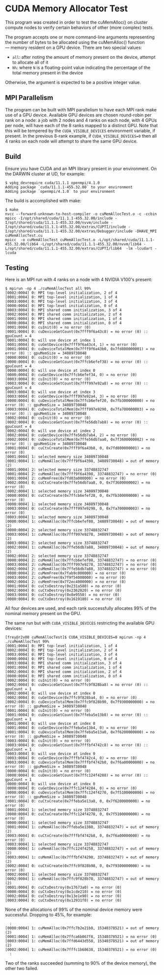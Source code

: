 # CUDA Memory Allocator Test

This program was created in order to test the cuMemAlloc() on cluster compute nodes to verify certain behaviors of other (more complex) tests.

The program accepts one or more command-line arguments representing the number of bytes to be allocated using the cuMemAlloc() function — memory resident on a GPU device.  There are two special values:

- `all`: after noting the amount of memory present on the device, attempt to allocate all of it
- `N%`: where `N` is a floating-point value indicating the percentage of the total memory present in the device

Otherwise, the argument is expected to be a positive integer value.

## MPI Parallelism

The program can be built with MPI parallelism to have each MPI rank make use of a GPU device.  Available GPU devices are chosen round-robin per rank on a node:  a job with 2 nodes and 4 ranks on each node, with 4 GPUs per node, will have each of the 8 ranks mapped to a distinct GPU.  Note that this will be tempered by the `CUDA_VISIBLE_DEVICES` environment variable, if present.  In the previous 8-rank example, if `CUDA_VISIBLE_DEVICES=0` then all 4 ranks on each node will attempt to share the same GPU device.

## Build

Ensure you have CUDA and an MPI library present in your environment.  On the DARWIN cluster at UD, for example:

```
$ vpkg_devrequire cuda/11.1.1 openmpi/4.1.0
Adding package `cuda/11.1.1-455.32.00` to your environment
Adding package `openmpi/4.1.0` to your environment
```

The build is accomplished with make:

```
$ make
nvcc --forward-unknown-to-host-compiler -o cuMemAllocTest.o -c -ccbin mpicc -I/opt/shared/cuda/11.1.1-455.32.00/include -I/opt/shared/cuda/11.1.1-455.32.00/nvvm/include -I/opt/shared/cuda/11.1.1-455.32.00/extras/CUPTI/include -I/opt/shared/cuda/11.1.1-455.32.00/extras/Debugger/include -DHAVE_MPI  cuMemAllocTest.cu
mpicc  -o cuMemAllocTest cuMemAllocTest.o -L/opt/shared/cuda/11.1.1-455.32.00/lib64 -L/opt/shared/cuda/11.1.1-455.32.00/nvvm/lib64 -L/opt/shared/cuda/11.1.1-455.32.00/extras/CUPTI/lib64  -lm -lcudart -lcuda
```

## Testing

Here is an MPI run with 4 ranks on a node with 4 NVIDIA V100's present:

```
$ mpirun -np 4 ./cuMemAllocTest all 99%
[0002:0004] 0: MPI top-level initialization, 2 of 4
[0001:0004] 0: MPI top-level initialization, 1 of 4
[0003:0004] 0: MPI top-level initialization, 3 of 4
[0000:0004] 0: MPI top-level initialization, 0 of 4
[0003:0004] 0: MPI shared comm initialization, 3 of 4
[0002:0004] 0: MPI shared comm initialization, 2 of 4
[0001:0004] 0: MPI shared comm initialization, 1 of 4
[0000:0004] 0: MPI shared comm initialization, 0 of 4
[0001:0004] 0: cuInit(0) = no error (0)
[0001:0004] 0: cuDeviceGetCount(0x7fff9f6a43c8) = no error (0) :: gpuCount = 4
[0001:0004] 0: will use device at index 1
[0001:0004] 0: cuGetDevice(0x7fff9f6a43c4, 1) = no error (0)
[0001:0004] 0: cuDeviceTotalMem(0x7fff9f6a43b0, 0x7fd800000001) = no error (0) :: gpuMemSize = 34089730048
[0000:0004] 0: cuInit(0) = no error (0)
[0000:0004] 0: cuDeviceGetCount(0x7ffcb6efef38) = no error (0) :: gpuCount = 4
[0000:0004] 0: will use device at index 0
[0000:0004] 0: cuGetDevice(0x7ffcb6efef34, 0) = no error (0)
[0003:0004] 0: cuInit(0) = no error (0)
[0003:0004] 0: cuDeviceGetCount(0x7fff997e92a8) = no error (0) :: gpuCount = 4
[0003:0004] 0: will use device at index 3
[0003:0004] 0: cuGetDevice(0x7fff997e92a4, 3) = no error (0)
[0000:0004] 0: cuDeviceTotalMem(0x7ffcb6efef20, 0x7fb300000000) = no error (0) :: gpuMemSize = 34089730048
[0003:0004] 0: cuDeviceTotalMem(0x7fff997e9290, 0x7fa700000003) = no error (0) :: gpuMemSize = 34089730048
[0002:0004] 0: cuInit(0) = no error (0)
[0002:0004] 0: cuDeviceGetCount(0x7ffe56db7ab8) = no error (0) :: gpuCount = 4
[0002:0004] 0: will use device at index 2
[0002:0004] 0: cuGetDevice(0x7ffe56db7ab4, 2) = no error (0)
[0002:0004] 0: cuDeviceTotalMem(0x7ffe56db7aa0, 0x7f3600000002) = no error (0) :: gpuMemSize = 34089730048
[0001:0004] 0: cuCtxCreate(0x7fff9f6a43b8, 0, 0x7fd800000001) = no error (0)
[0001:0004] 1: selected memory size 34089730048
[0001:0004] 1: cuMemAlloc(0x7fff9f6a4398, 34089730048) = out of memory (2)
[0001:0004] 2: selected memory size 33748832747
[0001:0004] 2: cuMemAlloc(0x7fff9f6a4398, 33748832747) = no error (0)
[0001:0004] 2: cuMemFree(0x7fd03a000000) = no error (0)
[0002:0004] 0: cuCtxCreate(0x7ffe56db7aa8, 0, 0x7f3600000002) = no error (0)
[0002:0004] 1: selected memory size 34089730048
[0000:0004] 0: cuCtxCreate(0x7ffcb6efef28, 0, 0x7fb300000000) = no error (0)
[0000:0004] 1: selected memory size 34089730048
[0003:0004] 0: cuCtxCreate(0x7fff997e9298, 0, 0x7fa700000003) = no error (0)
[0003:0004] 1: selected memory size 34089730048
[0000:0004] 1: cuMemAlloc(0x7ffcb6efef08, 34089730048) = out of memory (2)
[0000:0004] 2: selected memory size 33748832747
[0003:0004] 1: cuMemAlloc(0x7fff997e9278, 34089730048) = out of memory (2)
[0003:0004] 2: selected memory size 33748832747
[0002:0004] 1: cuMemAlloc(0x7ffe56db7a88, 34089730048) = out of memory (2)
[0002:0004] 2: selected memory size 33748832747
[0000:0004] 2: cuMemAlloc(0x7ffcb6efef08, 33748832747) = no error (0)
[0003:0004] 2: cuMemAlloc(0x7fff997e9278, 33748832747) = no error (0)
[0002:0004] 2: cuMemAlloc(0x7ffe56db7a88, 33748832747) = no error (0)
[0000:0004] 2: cuMemFree(0x7fab9c000000) = no error (0)
[0003:0004] 2: cuMemFree(0x7f9f54000000) = no error (0)
[0002:0004] 2: cuMemFree(0x7f2ec4000000) = no error (0)
[0001:0004] 0: cuCtxDestroy(0x231a580) = no error (0)
[0002:0004] 0: cuCtxDestroy(0x2362820) = no error (0)
[0003:0004] 0: cuCtxDestroy(0x8e9550) = no error (0)
[0000:0004] 0: cuCtxDestroy(0x1619180) = no error (0)
```

All four devices are used, and each rank successfully allocates 99% of the nominal memory present on the GPU.

The same run but with `CUDA_VISIBLE_DEVICES` restricting the available GPU devices:

```
[frey@r2v00 cuMemAllocTest]$ CUDA_VISIBLE_DEVICES=0 mpirun -np 4 ./cuMemAllocTest 99%
[0001:0004] 0: MPI top-level initialization, 1 of 4
[0002:0004] 0: MPI top-level initialization, 2 of 4
[0003:0004] 0: MPI top-level initialization, 3 of 4
[0000:0004] 0: MPI top-level initialization, 0 of 4
[0003:0004] 0: MPI shared comm initialization, 3 of 4
[0001:0004] 0: MPI shared comm initialization, 1 of 4
[0002:0004] 0: MPI shared comm initialization, 2 of 4
[0000:0004] 0: MPI shared comm initialization, 0 of 4
[0002:0004] 0: cuInit(0) = no error (0)
[0002:0004] 0: cuDeviceGetCount(0x7ffc9f828ba8) = no error (0) :: gpuCount = 1
[0002:0004] 0: will use device at index 0
[0002:0004] 0: cuGetDevice(0x7ffc9f828ba4, 0) = no error (0)
[0002:0004] 0: cuDeviceTotalMem(0x7ffc9f828b90, 0x7f9300000000) = no error (0) :: gpuMemSize = 34089730048
[0001:0004] 0: cuInit(0) = no error (0)
[0001:0004] 0: cuDeviceGetCount(0x7ffeba5e13b8) = no error (0) :: gpuCount = 1
[0001:0004] 0: will use device at index 0
[0001:0004] 0: cuGetDevice(0x7ffeba5e13b4, 0) = no error (0)
[0001:0004] 0: cuDeviceTotalMem(0x7ffeba5e13a0, 0x7f6200000000) = no error (0) :: gpuMemSize = 34089730048
[0003:0004] 0: cuInit(0) = no error (0)
[0003:0004] 0: cuDeviceGetCount(0x7fffbf4742c8) = no error (0) :: gpuCount = 1
[0003:0004] 0: will use device at index 0
[0003:0004] 0: cuGetDevice(0x7fffbf4742c4, 0) = no error (0)
[0003:0004] 0: cuDeviceTotalMem(0x7fffbf4742b0, 0x7f6a00000000) = no error (0) :: gpuMemSize = 34089730048
[0000:0004] 0: cuInit(0) = no error (0)
[0000:0004] 0: cuDeviceGetCount(0x7ffc124f4288) = no error (0) :: gpuCount = 1
[0000:0004] 0: will use device at index 0
[0000:0004] 0: cuGetDevice(0x7ffc124f4284, 0) = no error (0)
[0000:0004] 0: cuDeviceTotalMem(0x7ffc124f4270, 0x7f5100000000) = no error (0) :: gpuMemSize = 34089730048
[0001:0004] 0: cuCtxCreate(0x7ffeba5e13a8, 0, 0x7f6200000000) = no error (0)
[0001:0004] 1: selected memory size 33748832747
[0000:0004] 0: cuCtxCreate(0x7ffc124f4278, 0, 0x7f5100000000) = no error (0)
[0000:0004] 1: selected memory size 33748832747
[0001:0004] 1: cuMemAlloc(0x7ffeba5e1388, 33748832747) = out of memory (2)
[0003:0004] 0: cuCtxCreate(0x7fffbf4742b8, 0, 0x7f6a00000000) = no error (0)
[0003:0004] 1: selected memory size 33748832747
[0000:0004] 1: cuMemAlloc(0x7ffc124f4258, 33748832747) = out of memory (2)
[0003:0004] 1: cuMemAlloc(0x7fffbf474298, 33748832747) = out of memory (2)
[0002:0004] 0: cuCtxCreate(0x7ffc9f828b98, 0, 0x7f9300000000) = no error (0)
[0002:0004] 1: selected memory size 33748832747
[0002:0004] 1: cuMemAlloc(0x7ffc9f828b78, 33748832747) = out of memory (2)
[0001:0004] 0: cuCtxDestroy(0x17673a0) = no error (0)
[0000:0004] 0: cuCtxDestroy(0x1cde210) = no error (0)
[0002:0004] 0: cuCtxDestroy(0x13e1e90) = no error (0)
[0003:0004] 0: cuCtxDestroy(0x12931f0) = no error (0)
```

None of the allocations of 99% of the nominal device memory were successful.  Dropping to 45%, for example:

```
  :
[0000:0004] 1: cuMemAlloc(0x7ffc7b2e21b8, 15340378521) = out of memory (2)
[0001:0004] 1: cuMemAlloc(0x7ffca6b067f8, 15340378521) = no error (0)
[0003:0004] 1: cuMemAlloc(0x7ffd6443d558, 15340378521) = out of memory (2)
[0002:0004] 1: cuMemAlloc(0x7fffc1b68638, 15340378521) = no error (0)
  :
```

Two of the ranks succeeded (summing to 90% of the device memory), the other two failed.
